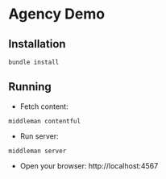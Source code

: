 # Agency Demo

## Installation

```
bundle install
```

## Running

* Fetch content:

```
middleman contentful
```

* Run server:

```
middleman server
```

* Open your browser: http://localhost:4567
